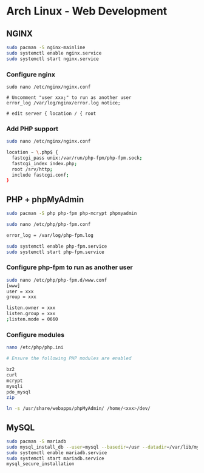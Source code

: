 # Arch Linux - Web Development

## NGINX

```bash
sudo pacman -S nginx-mainline
sudo systemctl enable nginx.service
sudo systemctl start nginx.service
```

### Configure nginx
```
sudo nano /etc/nginx/nginx.conf

# Uncomment "user xxx;" to run as another user
error_log /var/log/nginx/error.log notice;

# edit server { location / { root
```

### Add PHP support
```bash
sudo nano /etc/nginx/nginx.conf

location ~ \.php$ {
  fastcgi_pass unix:/var/run/php-fpm/php-fpm.sock;
  fastcgi_index index.php;
  root /srv/http;
  include fastcgi.conf;
}
```

## PHP + phpMyAdmin
```bash
sudo pacman -S php php-fpm php-mcrypt phpmyadmin

sudo nano /etc/php/php-fpm.conf

error_log = /var/log/php-fpm.log

sudo systemctl enable php-fpm.service
sudo systemctl start php-fpm.service
```

### Configure php-fpm to run as another user
```bash
sudo nano /etc/php/php-fpm.d/www.conf
[www]
user = xxx
group = xxx

listen.owner = xxx
listen.group = xxx
;listen.mode = 0660
```
### Configure modules
```bash
nano /etc/php/php.ini

# Ensure the following PHP modules are enabled

bz2
curl
mcrypt
mysqli
pdo_mysql
zip
```

```bash
ln -s /usr/share/webapps/phpMyAdmin/ /home/<xxx>/dev/
```

## MySQL
```bash
sudo pacman -S mariadb
sudo mysql_install_db --user=mysql --basedir=/usr --datadir=/var/lib/mysql
sudo systemctl enable mariadb.service
sudo systemctl start mariadb.service
mysql_secure_installation
```
